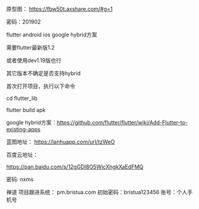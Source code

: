 

原型图：
https://fbw50t.axshare.com/#g=1

密码：201902


flutter android ios google hybrid方案

需要flutter最新版1.2

或者使用dev1.19版也行

其它版本不确定是否支持hybrid

首次打开项目，执行以下命令

cd flutter_lib

flutter build apk

google hybrid方案：https://github.com/flutter/flutter/wiki/Add-Flutter-to-existing-apps


蓝图地址：
https://lanhuapp.com/url/tzWeO


百度云地址：

https://pan.baidu.com/s/12gGDI8O5WicXhgkXaEdFMQ

密码: nxms


禅道 项目跟进系统：
pm.bristua.com
初始密码：bristua123456
账号：个人手机号


